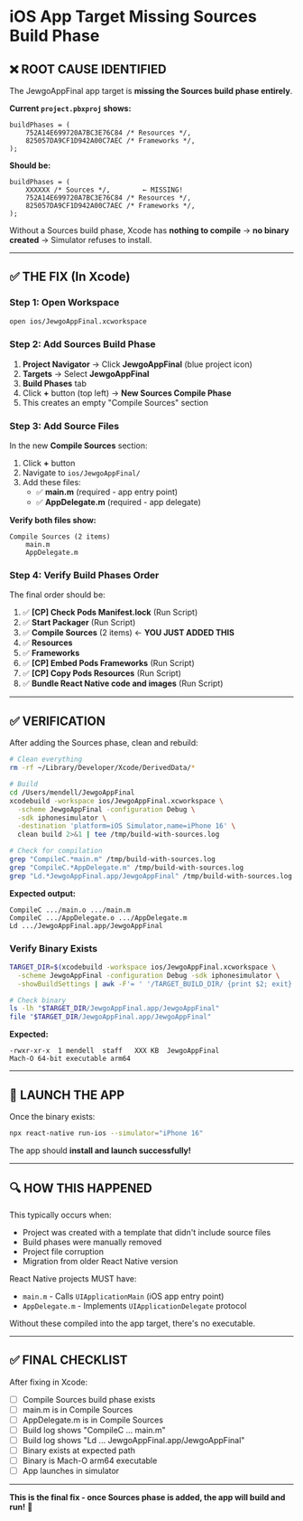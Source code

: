 # iOS App Target Missing Sources Build Phase

## ❌ **ROOT CAUSE IDENTIFIED**

The JewgoAppFinal app target is **missing the Sources build phase entirely**.

**Current `project.pbxproj` shows:**
```
buildPhases = (
    752A14E699720A7BC3E76C84 /* Resources */,
    825057DA9CF1D942A00C7AEC /* Frameworks */,
);
```

**Should be:**
```
buildPhases = (
    XXXXXX /* Sources */,        ← MISSING!
    752A14E699720A7BC3E76C84 /* Resources */,
    825057DA9CF1D942A00C7AEC /* Frameworks */,
);
```

Without a Sources build phase, Xcode has **nothing to compile** → **no binary created** → Simulator refuses to install.

---

## ✅ **THE FIX (In Xcode)**

### Step 1: Open Workspace
```bash
open ios/JewgoAppFinal.xcworkspace
```

### Step 2: Add Sources Build Phase

1. **Project Navigator** → Click **JewgoAppFinal** (blue project icon)
2. **Targets** → Select **JewgoAppFinal**
3. **Build Phases** tab
4. Click **+** button (top left) → **New Sources Compile Phase**
5. This creates an empty "Compile Sources" section

### Step 3: Add Source Files

In the new **Compile Sources** section:

1. Click **+** button
2. Navigate to `ios/JewgoAppFinal/`
3. Add these files:
   - ✅ **main.m** (required - app entry point)
   - ✅ **AppDelegate.m** (required - app delegate)

**Verify both files show:**
```
Compile Sources (2 items)
    main.m
    AppDelegate.m
```

### Step 4: Verify Build Phases Order

The final order should be:

1. ✅ **[CP] Check Pods Manifest.lock** (Run Script)
2. ✅ **Start Packager** (Run Script)
3. ✅ **Compile Sources** (2 items) ← **YOU JUST ADDED THIS**
4. ✅ **Resources** 
5. ✅ **Frameworks**
6. ✅ **[CP] Embed Pods Frameworks** (Run Script)
7. ✅ **[CP] Copy Pods Resources** (Run Script)
8. ✅ **Bundle React Native code and images** (Run Script)

---

## ✅ **VERIFICATION**

After adding the Sources phase, clean and rebuild:

```bash
# Clean everything
rm -rf ~/Library/Developer/Xcode/DerivedData/*

# Build
cd /Users/mendell/JewgoAppFinal
xcodebuild -workspace ios/JewgoAppFinal.xcworkspace \
  -scheme JewgoAppFinal -configuration Debug \
  -sdk iphonesimulator \
  -destination 'platform=iOS Simulator,name=iPhone 16' \
  clean build 2>&1 | tee /tmp/build-with-sources.log

# Check for compilation
grep "CompileC.*main.m" /tmp/build-with-sources.log
grep "CompileC.*AppDelegate.m" /tmp/build-with-sources.log
grep "Ld.*JewgoAppFinal.app/JewgoAppFinal" /tmp/build-with-sources.log
```

**Expected output:**
```
CompileC .../main.o .../main.m
CompileC .../AppDelegate.o .../AppDelegate.m
Ld .../JewgoAppFinal.app/JewgoAppFinal
```

### Verify Binary Exists

```bash
TARGET_DIR=$(xcodebuild -workspace ios/JewgoAppFinal.xcworkspace \
  -scheme JewgoAppFinal -configuration Debug -sdk iphonesimulator \
  -showBuildSettings | awk -F'= ' '/TARGET_BUILD_DIR/ {print $2; exit}')

# Check binary
ls -lh "$TARGET_DIR/JewgoAppFinal.app/JewgoAppFinal"
file "$TARGET_DIR/JewgoAppFinal.app/JewgoAppFinal"
```

**Expected:**
```
-rwxr-xr-x  1 mendell  staff   XXX KB  JewgoAppFinal
Mach-O 64-bit executable arm64
```

---

## 🚀 **LAUNCH THE APP**

Once the binary exists:

```bash
npx react-native run-ios --simulator="iPhone 16"
```

The app should **install and launch successfully!**

---

## 🔍 **HOW THIS HAPPENED**

This typically occurs when:
- Project was created with a template that didn't include source files
- Build phases were manually removed
- Project file corruption
- Migration from older React Native version

React Native projects MUST have:
- `main.m` - Calls `UIApplicationMain` (iOS app entry point)
- `AppDelegate.m` - Implements `UIApplicationDelegate` protocol

Without these compiled into the app target, there's no executable.

---

## ✅ **FINAL CHECKLIST**

After fixing in Xcode:

- [ ] Compile Sources build phase exists
- [ ] main.m is in Compile Sources
- [ ] AppDelegate.m is in Compile Sources
- [ ] Build log shows "CompileC ... main.m"
- [ ] Build log shows "Ld ... JewgoAppFinal.app/JewgoAppFinal"
- [ ] Binary exists at expected path
- [ ] Binary is Mach-O arm64 executable
- [ ] App launches in simulator

---

**This is the final fix - once Sources phase is added, the app will build and run!** 🎯

